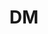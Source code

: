 ---
avatar: /images/people/dm.jpg
avatar_small: /images/people/dm_small.jpg
bio: A System Administrator by day,  a Linux, OSS and PowerShell enthusiast by night.
  The creator of the PowerShellOnLinux community, where people can come and learn
  more about PowerShell scripting and automation.
homepage: https://powershellonlinux.com
instagram: null
linkedin: null
title: DM
twitter: https://twitter.com/posh4linux
type: guest
username: dm
youtube: null
---